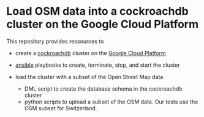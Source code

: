# Load OSM data into a cockroachdb cluster on the Google Cloud Platform

This repository provides ressources to

* create a [cockroachdb](https://www.cockroachlabs.com) cluster on the [Google Cloud Platform ](https://cloud.google.com/?)

* [ansible](https://www.ansible.com/) playbooks to create, terminate, stop, and start the cluster

* load the cluster with a subset of the Open Street Map data

    * DML script to create the database schema in the cockroachdb cluster
    * python scripts to upload a subset of the OSM data. Our tests use the OSM subset 
      for Switzerland.




